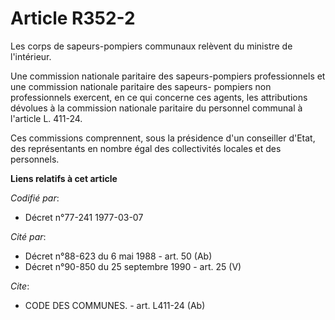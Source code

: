 # Article R352-2

Les corps de sapeurs-pompiers communaux relèvent du ministre de l'intérieur.

Une commission nationale paritaire des sapeurs-pompiers professionnels et une commission nationale paritaire des sapeurs-
pompiers non professionnels exercent, en ce qui concerne ces agents, les attributions dévolues à la commission nationale
paritaire du personnel communal à l'article L. 411-24.

Ces commissions comprennent, sous la présidence d'un conseiller d'Etat, des représentants en nombre égal des collectivités
locales et des personnels.

**Liens relatifs à cet article**

_Codifié par_:

  - Décret n°77-241 1977-03-07

_Cité par_:

  - Décret n°88-623 du 6 mai 1988 - art. 50 (Ab)
  - Décret n°90-850 du 25 septembre 1990 - art. 25 (V)

_Cite_:

  - CODE DES COMMUNES. - art. L411-24 (Ab)

